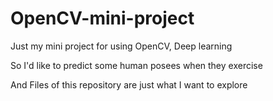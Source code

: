 # OpenCV-mini-project

Just my mini project for using OpenCV, Deep learning

So I'd like to predict some human posees when they exercise

And Files of this repository are just what I want to explore
